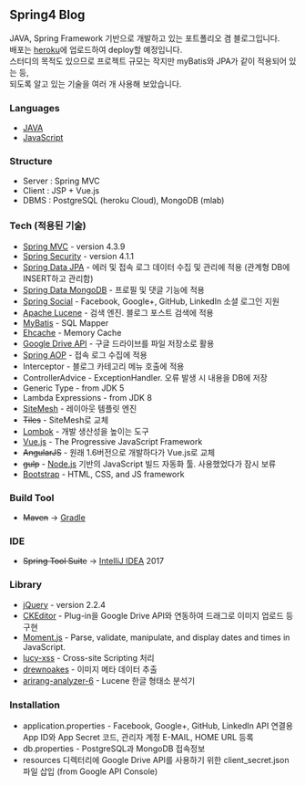 ## Spring4 Blog

JAVA, Spring Framework 기반으로 개발하고 있는 포트폴리오 겸 블로그입니다.  
배포는 [heroku]에 업로드하여 deploy할 예정입니다.  
스터디의 목적도 있으므로 프로젝트 규모는 작지만 myBatis와 JPA가 같이 적용되어 있는 등,  
되도록 알고 있는 기술을 여러 개 사용해 보았습니다.

### Languages

* [JAVA]
* [JavaScript]

### Structure

* Server : Spring MVC  
* Client : JSP + Vue.js
* DBMS : PostgreSQL (heroku Cloud), MongoDB (mlab)

### Tech (적용된 기술)

* [Spring MVC] - version 4.3.9
* [Spring Security] - version 4.1.1
* [Spring Data JPA] - 에러 및 접속 로그 데이터 수집 및 관리에 적용 (관계형 DB에 INSERT하고 관리함)
* [Spring Data MongoDB] - 프로필 및 댓글 기능에 적용
* [Spring Social] - Facebook, Google+, GitHub, LinkedIn 소셜 로그인 지원
* [Apache Lucene] - 검색 엔진. 블로그 포스트 검색에 적용
* [MyBatis] - SQL Mapper
* [Ehcache] - Memory Cache
* [Google Drive API] - 구글 드라이브를 파일 저장소로 활용
* [Spring AOP] - 접속 로그 수집에 적용
* Interceptor - 블로그 카테고리 메뉴 호출에 적용
* ControllerAdvice - ExceptionHandler. 오류 발생 시 내용을 DB에 저장
* Generic Type - from JDK 5
* Lambda Expressions - from JDK 8
* [SiteMesh] - 레이아웃 템플릿 엔진
* ~~Tiles~~ - SiteMesh로 교체
* [Lombok] - 개발 생산성을 높이는 도구
* [Vue.js] - The Progressive JavaScript Framework
* ~~AngularJS~~ - 원래 1.6버전으로 개발하다가 Vue.js로 교체
* ~~gulp~~ - [Node.js] 기반의 JavaScript 빌드 자동화 툴. 사용했었다가 잠시 보류
* [Bootstrap] - HTML, CSS, and JS framework

### Build Tool

* ~~Maven~~ → [Gradle]

### IDE

* ~~Spring Tool Suite~~ → [IntelliJ IDEA] 2017

### Library

* [jQuery] - version 2.2.4
* [CKEditor] - Plug-in을 Google Drive API와 연동하여 드래그로 이미지 업로드 등 구현
* [Moment.js] - Parse, validate, manipulate, and display dates and times in JavaScript.
* [lucy-xss] - Cross-site Scripting 처리
* [drewnoakes] - 이미지 메타 데이터 추출
* [arirang-analyzer-6] - Lucene 한글 형태소 분석기

### Installation

* application.properties - Facebook, Google+, GitHub, LinkedIn API 연결용 App ID와 App Secret 코드, 관리자 계정 E-MAIL, HOME URL 등록
* db.properties - PostgreSQL과 MongoDB 접속정보
* resources 디렉터리에 Google Drive API를 사용하기 위한 client_secret.json 파일 삽입 (from Google API Console)

[//]: # (These are reference links used in the body of this note and get stripped out when the markdown processor does its job. There is no need to format nicely because it shouldn't be seen. Thanks SO - http://stackoverflow.com/questions/4823468/store-comments-in-markdown-syntax)

   [JAVA]: <http://java.oracle.com>
   [JavaScript]: <https://developer.mozilla.org/ko/docs/Web/JavaScript>
   [heroku]: <https://www.heroku.com>
   [Node.js]: <http://nodejs.org>
   [Spring MVC]: <https://spring.io>
   [Spring Security]: <https://projects.spring.io/spring-security/>
   [Spring Data JPA]: <https://projects.spring.io/spring-data-jpa/>
   [Spring Data MongoDB]: <https://projects.spring.io/spring-data-mongodb/>
   [Spring Social]: <https://projects.spring.io/spring-social/>
   [Apache Lucene]: <https://lucene.apache.org/core/>
   [MyBatis]: <http://www.mybatis.org/mybatis-3/>
   [Ehcache]: <http://www.ehcache.org>
   [Google Drive API]: <https://developers.google.com/drive/>
   [Spring AOP]: <https://docs.spring.io/spring/docs/current/spring-framework-reference/html/aop.html>
   [SiteMesh]: <http://wiki.sitemesh.org/wiki/display/sitemesh/Home>
   [Lombok]: <https://projectlombok.org>
   [Vue.js]: <https://vuejs.org>
   [AngularJS]: <https://angularjs.org>
   [Bootstrap]: <http://getbootstrap.com>
   [Gradle]: <https://gradle.org>
   [IntelliJ IDEA]: <https://www.jetbrains.com/idea/>
   [jQuery]: <https://jquery.com/>
   [Moment.js]: <https://momentjs.com>
   [CKEditor]: <http://ckeditor.com>
   [lucy-xss]: <https://github.com/naver/lucy-xss-filter>
   [drewnoakes]: <https://github.com/drewnoakes/metadata-extractor>
   [arirang-analyzer-6]: <https://github.com/korlucene>
